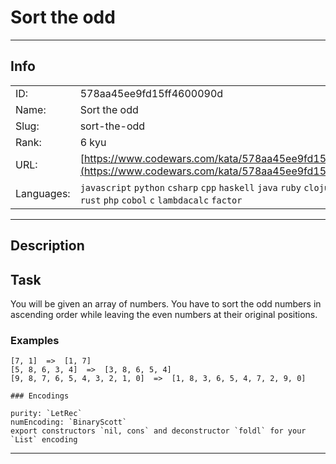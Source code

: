 # Sort the odd

---
## Info

|            |                                      |
|:-----------|:-------------------------------------|
| ID:        | 578aa45ee9fd15ff4600090d                              |
| Name:      | Sort the odd                            |
| Slug:      | sort-the-odd                            |
| Rank:      | 6 kyu                       |
| URL:       | [https://www.codewars.com/kata/578aa45ee9fd15ff4600090d](https://www.codewars.com/kata/578aa45ee9fd15ff4600090d)                 |
| Languages: |  `javascript`  `python`  `csharp`  `cpp`  `haskell`  `java`  `ruby`  `clojure`  `elixir`  `rust`  `php`  `cobol`  `c`  `lambdacalc`  `factor`  |

---
## Description

## Task

You will be given an array of numbers. You have to sort the odd numbers in ascending order while leaving the even numbers at their original positions.

### Examples

```
[7, 1]  =>  [1, 7]
[5, 8, 6, 3, 4]  =>  [3, 8, 6, 5, 4]
[9, 8, 7, 6, 5, 4, 3, 2, 1, 0]  =>  [1, 8, 3, 6, 5, 4, 7, 2, 9, 0]
```

~~~if:lambdacalc
### Encodings

purity: `LetRec`  
numEncoding: `BinaryScott`  
export constructors `nil, cons` and deconstructor `foldl` for your `List` encoding  
~~~

---
